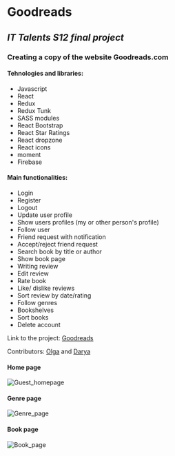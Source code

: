 # Goodreads

## *IT Talents S12 final project*

### Creating a copy of the website Goodreads.com

#### Tehnologies and libraries:
- Javascript
- React
- Redux
- Redux Tunk
- SASS modules
- React Bootstrap
- React Star Ratings
- React dropzone
- React icons
- moment
- Firebase

#### Main functionalities:
- Login
- Register
- Logout
- Update user profile
- Show users profiles (my or other person's profile)
- Follow user
- Friend request with notification
- Accept/reject friend request
- Search book by title or author
- Show book page
- Writing review
- Edit review
- Rate book
- Like/ dislike reviews
- Sort review by date/rating
- Follow genres
- Bookshelves
- Sort books
- Delete account


Link to the project: [Goodreads](https://goodreads-9c368.web.app/)

Contributors: [Olga](https://github.com/OlgaKaikchiyan) and [Darya](https://github.com/Darya-Slugina)

#### Home page
![Guest_homepage](https://user-images.githubusercontent.com/75447992/113816202-23aa4680-977d-11eb-8e5c-8304ba8b9334.png)

#### Genre page
![Genre_page](https://user-images.githubusercontent.com/75447992/113816201-22791980-977d-11eb-9ea6-b457c8d5528c.png)

#### Book page
![Book_page](https://user-images.githubusercontent.com/75447992/113816294-4fc5c780-977d-11eb-8348-b178a3c9ca30.png)


